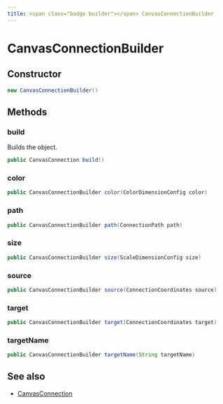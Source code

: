 ```yaml
---
title: <span class="badge builder"></span> CanvasConnectionBuilder
---
```

# <span class="badge builder"></span> CanvasConnectionBuilder

## Constructor

```java
new CanvasConnectionBuilder()
```
## Methods

### <span class="badge object-method"></span> build

Builds the object.

```java
public CanvasConnection build()
```

### <span class="badge object-method"></span> color

```java
public CanvasConnectionBuilder color(ColorDimensionConfig color)
```

### <span class="badge object-method"></span> path

```java
public CanvasConnectionBuilder path(ConnectionPath path)
```

### <span class="badge object-method"></span> size

```java
public CanvasConnectionBuilder size(ScaleDimensionConfig size)
```

### <span class="badge object-method"></span> source

```java
public CanvasConnectionBuilder source(ConnectionCoordinates source)
```

### <span class="badge object-method"></span> target

```java
public CanvasConnectionBuilder target(ConnectionCoordinates target)
```

### <span class="badge object-method"></span> targetName

```java
public CanvasConnectionBuilder targetName(String targetName)
```

## See also

 * <span class="badge object-type-class"></span> [CanvasConnection](./object-CanvasConnection.md)
